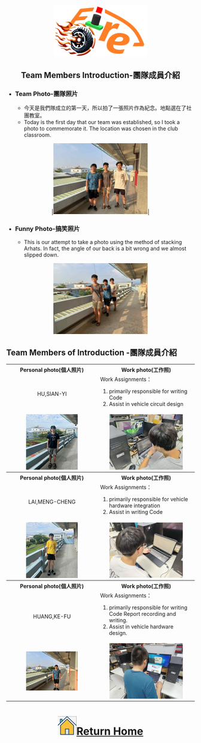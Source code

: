 <div align="center"><img src="../other/img/logo.png" width="250" alt=" logo"></div>

## <div align="center"> Team Members Introduction-團隊成員介紹</div>
- ### Team Photo-團隊照片  
  - 今天是我們隊成立的第一天，所以拍了一張照片作為紀念。地點選在了社團教室。
  - Today is the first day that our team was established, so I took a photo to commemorate it. The location was chosen in the club classroom.

<div align="center">

|<img src="./img/team_photo.jpg" width = "50%"  alt="Team Photo " />|</div>  

- ### Funny Photo-搞笑照片
  - This is our attempt to take a photo using the method of stacking Arhats. In fact, the angle of our back is a bit wrong and we almost slipped down.

<div align="center"><img src="./img/funny_photo.jpg" width = "50%"  alt="Funny Photo" /> </div>  

## Team Members of Introduction -團隊成員介紹 


<table>
  <tr align="center">
     <th>Personal photo(個人照片)</th>
     <th>Work photo(工作照)</th>    
  </tr>
  <tr >
      <td align="center">HU,SIAN-YI</td>
      <td align="left">Work Assignments：<br>
         <ol><li>primarily responsible for writing Code </li>
             <li>Assist in vehicle circuit design </li>
         </ol>
      </td>
  </tr>

  <tr align="center">
      <td><img src="./img/hu.jpg" alt="HU" width="60%"> </td>
      <td><img src="./img/hu_work.jpg" alt="Hu WORK" width="80%"></td>
  </tr>
    <tr align="center">
     <th>Personal photo(個人照片)</th>
     <th>Work photo(工作照)</th>    
  </tr>
  <tr align="center">
     <td>LAI,MENG-CHENG</td>
     <td align="left">Work Assignments：<br>
         <ol><li>primarily responsible for  vehicle hardware integration </li>
             <li>Assist in writing Code </li>
         </ol>
     </td>    
  </tr>

  <tr align="center">
      <td><img src="./img/lin.jpg" alt="lin" width="60%"> </td>
      <td><img src="./img/mo_work.jpg" alt="mo WORK" width="80%"></td>
  </tr>
    <tr align="center">
     <th>Personal photo(個人照片)</th>
     <th>Work photo(工作照)</th>    
  </tr>
   <tr>
     <td align="center">HUANG,KE-FU</td>
     <td align="left">Work Assignments：<br>
         <ol><li>primarily responsible for  writing Code Report recording and writing.</li>
             <li>Assist in vehicle hardware design.  </li>
         </ol>
     </td>    
  </tr>

  <tr align="center">
      <td><img src="./img/wi.jpg" alt="wi" width="60%"> </td>
      <td><img src="./img/fu_work.jpg" alt="Fu WORK" width="80%"></td>
  </tr>
</table>


# <div align="center">![HOME](../other/img/home.png)[Return Home](../)</div> 

